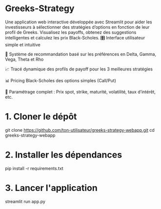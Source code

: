 # Greeks-Strategy
Une application web interactive développée avec Streamlit pour aider les investisseurs à sélectionner des stratégies d’options en fonction de leur profil de Greeks. Visualisez les payoffs, obtenez des suggestions intelligentes et calculez les prix Black-Scholes.
🎛️ Interface utilisateur simple et intuitive

🧠 Système de recommandation basé sur les préférences en Delta, Gamma, Vega, Theta et Rho

📈 Tracé dynamique des profils de payoff pour les 3 meilleures stratégies

📊 Pricing Black-Scholes des options simples (Call/Put)

🧮 Paramétrage complet : Prix spot, strike, maturité, volatilité, taux d’intérêt, etc.

# 1. Cloner le dépôt
git clone https://github.com/ton-utilisateur/greeks-strategy-webapp.git
cd greeks-strategy-webapp

# 2. Installer les dépendances
pip install -r requirements.txt

# 3. Lancer l'application
streamlit run app.py
